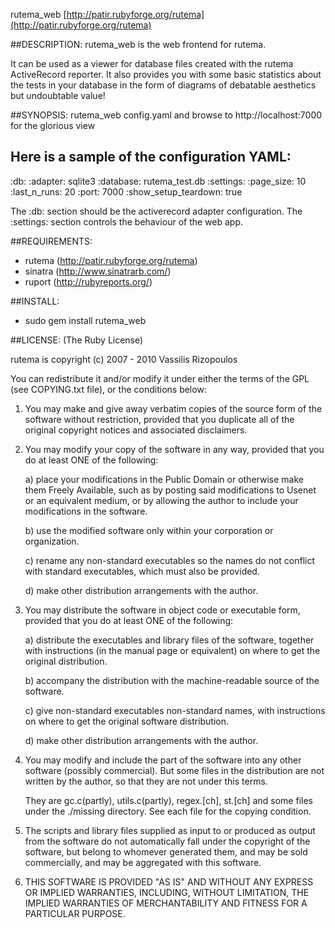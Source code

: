 rutema_web [http://patir.rubyforge.org/rutema](http://patir.rubyforge.org/rutema)

##DESCRIPTION:
rutema_web is the web frontend for rutema. 

It can be used as a viewer for database files created with the rutema ActiveRecord reporter.
It also provides you with some basic statistics about the tests in your database in the form of 
diagrams of debatable aesthetics but undoubtable value!

##SYNOPSIS:
rutema_web config.yaml and browse to http://localhost:7000 for the glorious view

Here is a sample of the configuration YAML:
--- 
:db: 
  :adapter: sqlite3
  :database: rutema_test.db
:settings: 
  :page_size: 10
  :last_n_runs: 20
  :port: 7000
  :show_setup_teardown: true

The :db: section should be the activerecord adapter configuration. The :settings: section controls the behaviour of the web app.

##REQUIREMENTS:
* rutema (http://patir.rubyforge.org/rutema)
* sinatra (http://www.sinatrarb.com/)
* ruport (http://rubyreports.org/)

##INSTALL:
* sudo gem install rutema_web

##LICENSE:
(The Ruby License)

rutema is copyright (c) 2007 - 2010 Vassilis Rizopoulos

You can redistribute it and/or modify it under either the terms of the GPL
(see COPYING.txt file), or the conditions below:

  1. You may make and give away verbatim copies of the source form of the
     software without restriction, provided that you duplicate all of the
     original copyright notices and associated disclaimers.

  2. You may modify your copy of the software in any way, provided that
     you do at least ONE of the following:

       a) place your modifications in the Public Domain or otherwise
          make them Freely Available, such as by posting said
	  modifications to Usenet or an equivalent medium, or by allowing
	  the author to include your modifications in the software.

       b) use the modified software only within your corporation or
          organization.

       c) rename any non-standard executables so the names do not conflict
	  with standard executables, which must also be provided.

       d) make other distribution arrangements with the author.

  3. You may distribute the software in object code or executable
     form, provided that you do at least ONE of the following:

       a) distribute the executables and library files of the software,
	  together with instructions (in the manual page or equivalent)
	  on where to get the original distribution.

       b) accompany the distribution with the machine-readable source of
	  the software.

       c) give non-standard executables non-standard names, with
          instructions on where to get the original software distribution.

       d) make other distribution arrangements with the author.

  4. You may modify and include the part of the software into any other
     software (possibly commercial).  But some files in the distribution
     are not written by the author, so that they are not under this terms.

     They are gc.c(partly), utils.c(partly), regex.[ch], st.[ch] and some
     files under the ./missing directory.  See each file for the copying
     condition.

  5. The scripts and library files supplied as input to or produced as 
     output from the software do not automatically fall under the
     copyright of the software, but belong to whomever generated them, 
     and may be sold commercially, and may be aggregated with this
     software.

  6. THIS SOFTWARE IS PROVIDED "AS IS" AND WITHOUT ANY EXPRESS OR
     IMPLIED WARRANTIES, INCLUDING, WITHOUT LIMITATION, THE IMPLIED
     WARRANTIES OF MERCHANTABILITY AND FITNESS FOR A PARTICULAR
     PURPOSE.